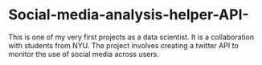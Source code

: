 # Social-media-analysis-helper-API-
This is one of my very first projects as a data scientist. It is a collaboration with students from NYU. The project involves creating a twitter API to monitor the use of social media across users.

